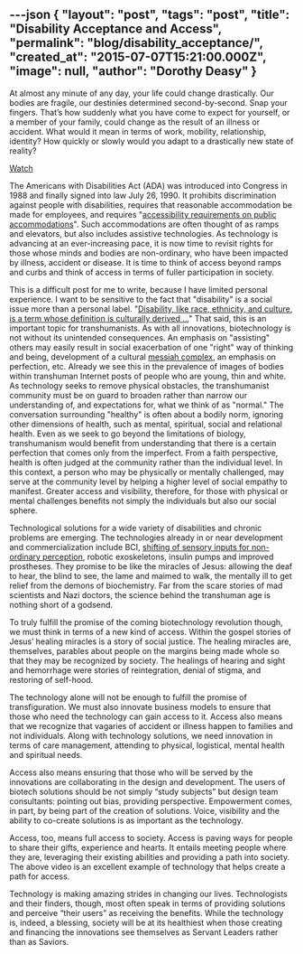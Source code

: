 ---json
{
	"layout": "post",
	"tags": "post",
    "title": "Disability Acceptance and Access",
    "permalink": "blog/disability_acceptance/",
    "created_at": "2015-07-07T15:21:00.000Z",
    "image":  null,
    "author": "Dorothy Deasy"
}
---

<p>At almost any minute of any day, your life could change drastically. Our bodies are fragile, our destinies determined second-by-second. Snap your fingers. That&rsquo;s how suddenly what you have come to expect for yourself, or a member of your family, could change as the result of an illness or accident. What would it mean in terms of work, mobility, relationship, identity? How quickly or slowly would you adapt to a drastically new state of reality?</p>

<p><a href="https://www.youtube.com/watch?v=A1QyfkQN-vU">Watch</a></p>
<p>The Americans with Disabilities Act (ADA) was introduced into Congress in 1988 and finally signed into law July 26, 1990. It prohibits discrimination against people with disabilities, requires that reasonable accommodation be made for employees, and requires "<a href="http://en.wikipedia.org/wiki/Americans_with_Disabilities_Act_of_1990">accessibility requirements on public accommodations</a>". Such accommodations are often thought of as ramps and elevators, but also includes assistive technologies. As technology is advancing at an ever-increasing pace, it is now time to revisit rights for those whose minds and bodies are non-ordinary, who have been impacted by illness, accident or disease. It is time to think of access beyond ramps and curbs and think of access in terms of fuller participation in society.</p>
<p>This is a difficult post for me to write, because I have limited personal experience. I want to be sensitive to the fact that "disability" is a social issue more than a personal label. "<a href="http://www.ncddr.org/products/researchexchange/v04n01/concepts.html">Disability, like race, ethnicity, and culture, is a term whose definition is culturally derived ...</a>" That said, this is an important topic for transhumanists. As with all innovations, biotechnology is not without its unintended consequences. An emphasis on "assisting" others may easily result in social exacerbation of one "right" way of thinking and being, development of a cultural&nbsp;<a href="https://www.google.com/webhp?sourceid=chrome-instant&amp;rlz=1C1CHWA_enUS611US611&amp;ion=1&amp;espv=2&amp;ie=UTF-8#q=define%20savior%20complex">messiah complex</a>, an emphasis on perfection, etc. Already we see this in the prevalence of images of bodies within transhuman Internet posts of people who are young, thin and white. As technology seeks to remove physical obstacles, the transhumanist community must be on guard to broaden rather than narrow our understanding of, and expectations for, what we think of as "normal." The conversation surrounding "healthy" is often about a bodily norm, ignoring other dimensions of health, such as mental, spiritual, social and relational health. Even as we seek to go beyond the limitations of biology, transhumanism would benefit from understanding that there is a certain perfection that comes only from the imperfect. From a faith perspective, health is often judged at the community rather than the individual level. In this context, a person who may be physically or mentally challenged, may serve at the community level by helping a higher level of social empathy to manifest. Greater access and visibility, therefore, for those with physical or mental challenges benefits not simply the individuals but also our social sphere.</p>
<p>Technological solutions for a wide variety of disabilities and chronic problems are emerging. The technologies already in or near development and commercialization include BCI,&nbsp;<a href="http://www.bloomberg.com/news/articles/2015-06-19/now-blind-americans-can-see-with-device-atop-their-tongues">shifting of sensory inputs for non-ordinary perception</a>, robotic exoskeletons, insulin pumps and improved prostheses. They promise to be like the miracles of Jesus: allowing the deaf to hear, the blind to see, the lame and maimed to walk, the mentally ill to get relief from the demons of biochemistry. Far from the scare stories of mad scientists and Nazi doctors, the science behind the transhuman age is nothing short of a godsend.</p>
<p>To truly fulfill the promise of the coming biotechnology revolution though, we must think in terms of a new kind of access. Within the gospel stories of Jesus&rsquo; healing miracles is a story of social justice. The healing miracles are, themselves, parables about people on the margins being made whole so that they may be recognized by society. The healings of hearing and sight and hemorrhage were stories of reintegration, denial of stigma, and restoring of self-hood.</p>
<p>The technology alone will not be enough to fulfill the promise of transfiguration. We must also innovate business models to ensure that those who need the technology can gain access to it. Access also means that we recognize that vagaries of accident or illness happen to families and not individuals. Along with technology solutions, we need innovation in terms of care management, attending to physical, logistical, mental health and spiritual needs.</p>
<p>Access also means ensuring that those who will be served by the innovations are collaborating in the design and development. The users of biotech solutions should be not simply &ldquo;study subjects&rdquo; but design team consultants: pointing out bias, providing perspective. Empowerment comes, in part, by being part of the creation of solutions. Voice, visibility and the ability to co-create solutions is as important as the technology.</p>
<p>Access, too, means full access to society. Access is paving ways for people to share their gifts, experience and hearts. It entails meeting people where they are, leveraging their existing abilities and providing a path into society. The above video is an excellent example of technology that helps create a path for access.</p>
<p>Technology is making amazing strides in changing our lives. Technologists and their finders, though, most often speak in terms of providing solutions and perceive &ldquo;their users&rdquo; as receiving the benefits. While the technology is, indeed, a blessing, society will be at its healthiest when those creating and financing the innovations see themselves as Servant Leaders rather than as Saviors.</p>
    
